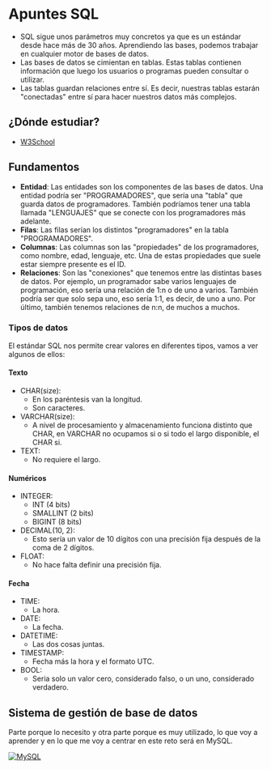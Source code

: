 # Apuntes SQL

- SQL sigue unos parámetros muy concretos ya que es un estándar desde hace más de 30 años. Aprendiendo las bases, podemos trabajar en cualquier motor de bases de datos.
- Las bases de datos se cimientan en tablas. Estas tablas contienen información que luego los usuarios o programas pueden consultar o utilizar.
- Las tablas guardan relaciones entre sí. Es decir, nuestras tablas estarán "conectadas" entre sí para hacer nuestros datos más complejos.

## ¿Dónde estudiar?

- [W3School](https://www.w3schools.com/sql/default.asp)

## Fundamentos

- **Entidad**: Las entidades son los componentes de las bases de datos. Una entidad podría ser "PROGRAMADORES", que sería una "tabla" que guarda datos de programadores. También podríamos tener una tabla llamada "LENGUAJES" que se conecte con los programadores más adelante.
- **Filas**: Las filas serían los distintos "programadores" en la tabla "PROGRAMADORES".
- **Columnas**: Las columnas son las "propiedades" de los programadores, como nombre, edad, lenguaje, etc. Una de estas propiedades que suele estar siempre presente es el ID.
- **Relaciones**: Son las "conexiones" que tenemos entre las distintas bases de datos. Por ejemplo, un programador sabe varios lenguajes de programación, eso sería una relación de 1:n o de uno a varios. También podría ser que solo sepa uno, eso sería 1:1, es decir, de uno a uno. Por último, también tenemos relaciones de n:n, de muchos a muchos.

### Tipos de datos

El estándar SQL nos permite crear valores en diferentes tipos, vamos a ver algunos de ellos:

#### Texto

- CHAR(size):
  - En los paréntesis van la longitud.
  - Son caracteres.
- VARCHAR(size):
  - A nivel de procesamiento y almacenamiento funciona distinto que CHAR, en VARCHAR no ocupamos si o si todo el largo disponible, el CHAR si.
- TEXT:
  - No requiere el largo.

#### Numéricos

- INTEGER:
  - INT (4 bits)
  - SMALLINT (2 bits)
  - BIGINT (8 bits)
- DECIMAL(10, 2):
  - Esto sería un valor de 10 dígitos con una precisión fija después de la coma de 2 dígitos.
- FLOAT:
  - No hace falta definir una precisión fija.

#### Fecha

- TIME:
  - La hora.
- DATE:
  - La fecha.
- DATETIME:
  - Las dos cosas juntas.
- TIMESTAMP:
  - Fecha más la hora y el formato UTC.
- BOOL:
  - Seria solo un valor cero, considerado falso, o un uno, considerado verdadero.

## Sistema de gestión de base de datos

Parte porque lo necesito y otra parte porque es muy utilizado, lo que voy a aprender y en lo que me voy a centrar en este reto será en MySQL.

[![MySQL](https://img.shields.io/badge/mysql-4479A1.svg?style=for-the-badge&logo=mysql&logoColor=white)](https://www.mysql.com/)
